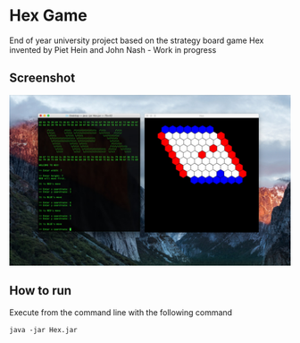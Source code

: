 # Hex Game

End of year university project based on the strategy board game Hex invented by Piet Hein and John Nash - Work in progress

## Screenshot
![alt text](screenshot.jpg "Screenshot of game in play")

## How to run

Execute from the command line with the following command
```
java -jar Hex.jar
```
